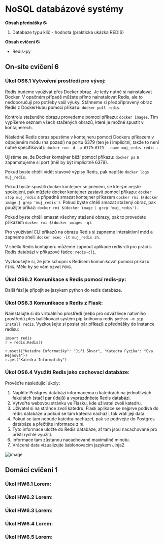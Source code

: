 # NoSQL databázové systémy

**Obsah přednášky 6:**

1. Databáze typu klíč - hodnota (praktická ukázka REDIS)

**Obsah cvičení 6:**

* Redis-py

## On-site cvičení 6

### Úkol OS6.1 Vytvoření prostředí pro vývoj:

Redis budeme využívat přes Docker obraz. Je tedy nutné si nainstalovat Docker. V opačném případě můžete přímo nainstalovat Redis, ale to nedoporučuji pro potřeby vaší výuky. Stáhneme si předpřipravený obraz Redis z DockerHubu pomocí příkazu: ```docker pull redis```.

Kontrolu staženého obrazu provedeme pomocí příkazu: ```docker images```. Tím vypíšeme seznam všech stažených obrazů, které je možné spustit v kontajnerech.

Následně Redis obraz spustíme v kontejneru pomocí Dockeru příkazem v odpojeném módu (na pozadí) na portu 6379 (ten je i implicitní, takže to není nutné specifikovat): ```docker run -d -p 6379:6379 --name muj_redis redis ```.

Ujistíme se, že Docker kontejner běží pomocí příkazu: ```docker ps``` a zapamatujeme si port (měl by být implicitně 6379).

Pokud byste chtěli vidět stavové výpisy Redis, pak napište ```docker logs muj_redis```.

Pokud byste spustili docker kontejner se jménem, se kterým nejste spokojeni, pak můžete docker kontejner zastavit pomocí příkazu: ```docker stop muj_redis``` a případně smazat kontejner příkazem ```docker rmi $(docker image | grep 'muj_redis')```. Pokud byste chtěli smazat stažený obraz, pak použijte příkaz: ```docker rmi $(docker image | grep 'muj_redis')```.

Pokud byste chtěli smazat všechny stažené obrazy, pak to provedete příkazem ```docker rmi $(docker images -q)```.

Pro využívání CLI příkazů na obrazu Redis si zapneme interaktivní mód a zapneme shell: ```docker exec -it muj_redis sh```.

V shellu Redis kontajneru můžeme zapnout aplikace redis-cli pro práci s Redis databází v příkazové řádce: ```redis-cli```.

Vyzkoušejte si, že jste schopni s Redisem komunikovat pomocí příkazu ```PING```. Mělo by se vám ozvat ```PONG```.

### Úkol OS6.2 Komunikace s Redis pomocí redis-py:

Další fází je připojit se jazykem python do redis databáze.

### Úkol OS6.3 Komunikace s Redis z Flask:

Nainstalujte si do virtuálního prostředí (nebo pro odvážlivce nativního prostředí) přes balíčkovací systém pip knihovnu redis ```python -m pip install redis```. Vyzkoušejte si poslat pár příkazů z přednášky do instance redisu:

```
import redis
r = redis.Redis()

r.mset({"Katedra Informatiky": "Jiří Škvor", "Katedra Fyzika": "Eva Hejnová"})
r.get("Katedra Informatiky")
```


### Úkol OS6.4 Využití Redis jako cachovací databáze:

Prověďte následující úkoly:
1. Naplňte Postgres databázi informacema o katedrách na jednotlivých fakultách (stačí pár údajů) a vyprázdněete Redis databázi. 
2. Vytvořte webovou stránku ve Flasku, kde uživatel zvolí katedru.
3. Uživatel si na stránce zvolí katedru,  Flask aplikace se nejprve podívá do redis databáze a pokud se tám katedra nachází, tak vrátí její data.
4. Pokud se tam nebude katedra nacházet, pak se podívejte do Postgres databáze a přečtěte informace z ní.
5. Tyto informace uložte do Redis databáze, ať tam jsou nacachované pro příští rychlé využití. 
6. Informace tam zůstanou nacachované maximálně minutu. 
7. Vrácená data vizualizujte šablonovacím jazykem Jinja2.  

![image](https://user-images.githubusercontent.com/42642687/199008241-984f260f-b345-4cb3-b9c8-36e16c0bfac8.png)


## Domácí cvičení 1

### Úkol HW6.1 Lorem:

### Úkol HW6.2 Lorem:

### Úkol HW6.3 Lorem:

### Úkol HW6.4 Lorem:

### Úkol HW6.5 Lorem:

